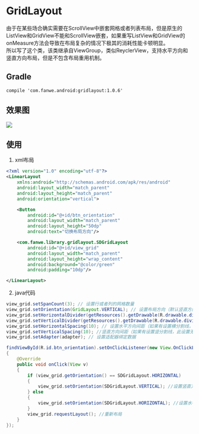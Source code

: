 # GridLayout
由于在某些场合确实需要在ScrollView中嵌套网格或者列表布局，但是原生的ListView和GridView不能和ScrollView嵌套，如果重写ListView和GridView的onMeasure方法会导致在布局复杂的情况下极其的消耗性能卡顿明显。<br>
所以写了这个类，该类继承自ViewGroup，类似ReyclerView，支持水平方向和竖直方向布局，但是不包含布局重用机制。

## Gradle
`compile 'com.fanwe.android:gridlayout:1.0.6'`

## 效果图
![](http://thumbsnap.com/i/xnAK2Zp1.gif?0719)

## 使用
1. xml布局
```xml
<?xml version="1.0" encoding="utf-8"?>
<LinearLayout
    xmlns:android="http://schemas.android.com/apk/res/android"
    android:layout_width="match_parent"
    android:layout_height="match_parent"
    android:orientation="vertical">

    <Button
        android:id="@+id/btn_orientation"
        android:layout_width="match_parent"
        android:layout_height="50dp"
        android:text="切换布局方向"/>

    <com.fanwe.library.gridlayout.SDGridLayout
        android:id="@+id/view_grid"
        android:layout_width="match_parent"
        android:layout_height="wrap_content"
        android:background="@color/green"
        android:padding="10dp"/>

</LinearLayout>
```
2. java代码
```java
view_grid.setSpanCount(3); // 设置行或者列的网格数量
view_grid.setOrientation(GridLayout.VERTICAL); // 设置布局方向（默认竖直方向）
view_grid.setHorizontalDivider(getResources().getDrawable(R.drawable.divider_horizontal)); // 设置横分割线
view_grid.setVerticalDivider(getResources().getDrawable(R.drawable.divider_vertical)); // 设置竖分割线
view_grid.setHorizontalSpacing(10); // 设置水平方向间距（如果有设置横分割线，此设置无效）
view_grid.setVerticalSpacing(10); //竖直方向间距（如果有设置竖分割线，此设置无效）
view_grid.setAdapter(adapter); // 设置适配器绑定数据

findViewById(R.id.btn_orientation).setOnClickListener(new View.OnClickListener()
{
    @Override
    public void onClick(View v)
    {
        if (view_grid.getOrientation() == SDGridLayout.HORIZONTAL)
        {
            view_grid.setOrientation(SDGridLayout.VERTICAL); //设置竖直方向布局
        } else
        {
            view_grid.setOrientation(SDGridLayout.HORIZONTAL); //设置水平方向布局
        }
        view_grid.requestLayout(); //重新布局
    }
});
```
